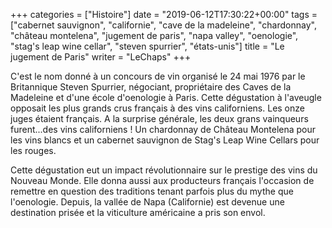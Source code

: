 +++
categories = ["Histoire"]
date = "2019-06-12T17:30:22+00:00"
tags = ["cabernet sauvignon", "californie", "cave de la madeleine", "chardonnay", "château montelena", "jugement de paris", "napa valley", "oenologie", "stag's leap wine cellar", "steven spurrier", "états-unis"] 
title = "Le jugement de Paris"
writer = "LeChaps"
+++

C'est le nom donné à un concours de vin organisé le 24 mai 1976 par le Britannique Steven Spurrier, négociant, propriétaire des Caves de la Madeleine et d'une école d'oenologie à Paris. Cette dégustation à l'aveugle opposait les plus grands crus français à des vins californiens. Les onze juges étaient français. A la surprise générale, les deux grans vainqueurs furent...des vins californiens !  Un chardonnay de Château Montelena pour les vins blancs et un cabernet sauvignon de Stag's Leap Wine Cellars pour les rouges.  

Cette dégustation eut un impact révolutionnaire sur le prestige des vins du Nouveau Monde. Elle donna aussi aux producteurs français l'occasion de remettre en question des traditions tenant parfois plus du mythe que l'oenologie. Depuis, la vallée de Napa (Californie) est devenue une destination prisée et la viticulture américaine a pris son envol.
